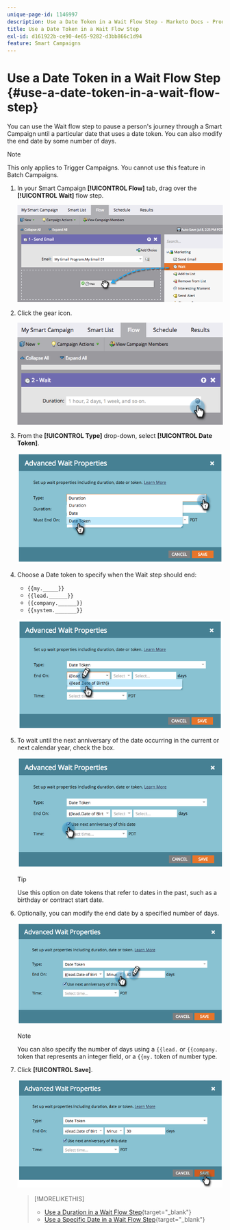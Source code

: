 ```yaml
---
unique-page-id: 1146997
description: Use a Date Token in a Wait Flow Step - Marketo Docs - Product Documentation
title: Use a Date Token in a Wait Flow Step
exl-id: d161922b-ce90-4e65-9282-d3bb866c1d94
feature: Smart Campaigns
---
```

# Use a Date Token in a Wait Flow Step {#use-a-date-token-in-a-wait-flow-step}

You can use the Wait flow step to pause a person's journey through a Smart Campaign until a particular date that uses a date token. You can also modify the end date by some number of days.

>[!NOTE]
>
>This only applies to Trigger Campaigns. You cannot use this feature in Batch Campaigns.

1. In your Smart Campaign **[!UICONTROL Flow]** tab, drag over the **[!UICONTROL Wait]** flow step.

   ![](assets/use-a-date-token-in-a-wait-flow-step-1.png)

1. Click the gear icon.

   ![](assets/use-a-date-token-in-a-wait-flow-step-2.png)

1. From the **[!UICONTROL Type]** drop-down, select **[!UICONTROL Date Token]**.

   ![](assets/use-a-date-token-in-a-wait-flow-step-3.png)

1. Choose a Date token to specify when the Wait step should end:

    * `{{my._____}}`
    * `{{lead.______}}`
    * `{{company.______}}`
    * `{{system._______}}`

   ![](assets/use-a-date-token-in-a-wait-flow-step-4.png)

1. To wait until the next anniversary of the date occurring in the current or next calendar year, check the box.

   ![](assets/use-a-date-token-in-a-wait-flow-step-5.png)

   >[!TIP]
   >
   >Use this option on date tokens that refer to dates in the past, such as a birthday or contract start date.

1. Optionally, you can modify the end date by a specified number of days.

   ![](assets/use-a-date-token-in-a-wait-flow-step-6.png)

   >[!NOTE]
   >
   >You can also specify the number of days using a `{{lead.` or `{{company.` token that represents an integer field,  or a `{{my.` token of number type.

1. Click **[!UICONTROL Save]**.

   ![](assets/use-a-date-token-in-a-wait-flow-step-7.png)

   >[!MORELIKETHIS]
   >
   >* [Use a Duration in a Wait Flow Step](/help/marketo/product-docs/core-marketo-concepts/smart-campaigns/flow-actions/wait/use-a-duration-in-a-wait-flow-step.md){target="_blank"}
   >* [Use a Specific Date in a Wait Flow Step](/help/marketo/product-docs/core-marketo-concepts/smart-campaigns/flow-actions/wait/use-a-specific-date-in-a-wait-flow-step.md){target="_blank"}
